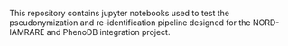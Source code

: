 This repository contains jupyter notebooks used to test the pseudonymization and re-identification pipeline designed for the NORD-IAMRARE and PhenoDB integration project.
